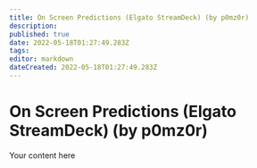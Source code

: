 ```yaml
---
title: On Screen Predictions (Elgato StreamDeck) (by p0mz0r)
description: 
published: true
date: 2022-05-18T01:27:49.283Z
tags: 
editor: markdown
dateCreated: 2022-05-18T01:27:49.283Z
---
```


# On Screen Predictions (Elgato StreamDeck) (by p0mz0r)
Your content here
